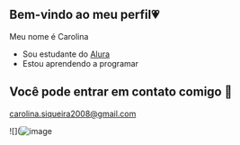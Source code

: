 ## Bem-vindo ao meu perfil💗

Meu nome é Carolina 
- Sou estudante do [Alura](https:www.alura.com.br)
- Estou aprendendo a programar

## Você pode entrar em contato comigo 📧

carolina.siqueira2008@gmail.com 



![](![image](https://github.com/carolasiqueira/carolasiqueira/assets/173805533/de9d8db0-8ad0-4db0-8521-76dbda3b876b)

  
